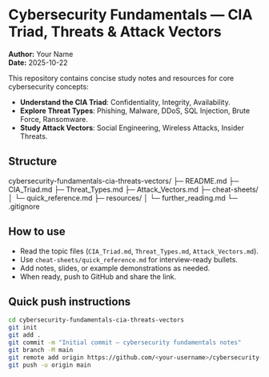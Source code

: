 # Cybersecurity Fundamentals — CIA Triad, Threats & Attack Vectors

**Author:** Your Name  
**Date:** 2025-10-22

This repository contains concise study notes and resources for core cybersecurity concepts:
- **Understand the CIA Triad**: Confidentiality, Integrity, Availability.
- **Explore Threat Types**: Phishing, Malware, DDoS, SQL Injection, Brute Force, Ransomware.
- **Study Attack Vectors**: Social Engineering, Wireless Attacks, Insider Threats.

## Structure
cybersecurity-fundamentals-cia-threats-vectors/
├─ README.md
├─ CIA_Triad.md
├─ Threat_Types.md
├─ Attack_Vectors.md
├─ cheat-sheets/
│ └─ quick_reference.md
├─ resources/
│ └─ further_reading.md
└─ .gitignore


## How to use
- Read the topic files (`CIA_Triad.md`, `Threat_Types.md`, `Attack_Vectors.md`).
- Use `cheat-sheets/quick_reference.md` for interview-ready bullets.
- Add notes, slides, or example demonstrations as needed.
- When ready, push to GitHub and share the link.

## Quick push instructions
```bash
cd cybersecurity-fundamentals-cia-threats-vectors
git init
git add .
git commit -m "Initial commit — cybersecurity fundamentals notes"
git branch -M main
git remote add origin https://github.com/<your-username>/cybersecurity-fundamentals-cia-threats-vectors.git
git push -u origin main
